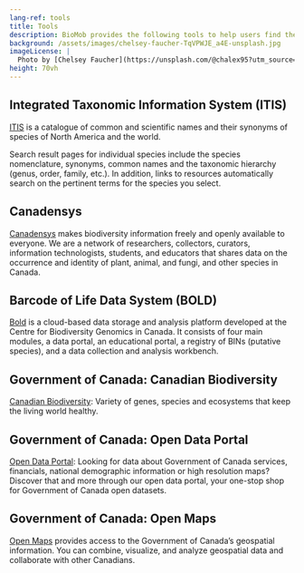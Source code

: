 ```yaml
---
lang-ref: tools
title: Tools
description: BioMob provides the following tools to help users find the information they need.
background: /assets/images/chelsey-faucher-TqVPWJE_a4E-unsplash.jpg
imageLicense: |
  Photo by [Chelsey Faucher](https://unsplash.com/@chalex95?utm_source=unsplash&amp;utm_medium=referral&amp;utm_content=creditCopyText) on [Unsplash](https://unsplash.com/?utm_source=unsplash&utm_medium=referral&utm_content=creditCopyText)
height: 70vh
---
```


## Integrated Taxonomic Information System (ITIS)

[ITIS](https://www.itis.gov/) is a catalogue of common and scientific names and their synonyms of species of North 
America and the world.

Search result pages for individual species include the species nomenclature, synonyms, common names and the taxonomic 
hierarchy (genus, order, family, etc.). In addition, links to resources automatically search on the pertinent terms for 
the species you select.

## Canadensys

[Canadensys](https://community.canadensys.net/) makes biodiversity information freely and openly available to everyone. 
We are a network of researchers, collectors, curators, information technologists, students, and educators that shares 
data on the occurrence and identity of plant, animal, and fungi, and other species in Canada.

## Barcode of Life Data System (BOLD)
[Bold](http://www.boldsystems.org/) is a cloud-based data storage and analysis platform developed at the Centre for 
Biodiversity Genomics in Canada. It consists of four main modules, a data portal, an educational portal, a registry of 
BINs (putative species), and a data collection and analysis workbench.

## Government of Canada: Canadian Biodiversity

[Canadian Biodiversity](https://www.canada.ca/en/services/environment/wildlife-plants-species/biodiversity.html):
Variety of genes, species and ecosystems that keep the living world healthy.

## Government of Canada: Open Data Portal

[Open Data Portal](https://open.canada.ca/en/open-data):
Looking for data about Government of Canada services, financials, national demographic information or high resolution 
maps? Discover that and more through our open data portal, your one-stop shop for Government of Canada open datasets.

## Government of Canada: Open Maps 
[Open Maps](https://open.canada.ca/en/open-maps) provides access to the Government of Canada’s geospatial information. 
You can combine, visualize, and analyze geospatial data and collaborate with other Canadians.